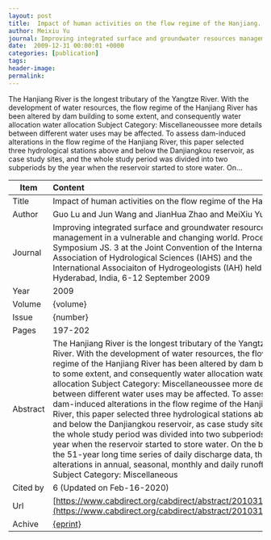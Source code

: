 ```yaml
---
layout: post
title:  Impact of human activities on the flow regime of the Hanjiang.
author: Meixiu Yu
journal: Improving integrated surface and groundwater resources management in a vulnerable and changing world. Proceedings Symposium JS. 3 at the Joint Convention of the International Association of Hydrological Sciences (IAHS) and the International Associaiton of Hydrogeologists (IAH) held in Hyderabad, India, 6-12 September 2009
date:  2009-12-31 00:00:01 +0000
categories: [publication]
tags: 
header-image: 
permalink: 
---
```

The Hanjiang River is the longest tributary of the Yangtze River. With the development of water resources, the flow regime of the Hanjiang River has been altered by dam building to some extent, and consequently water allocation water allocation Subject Category: Miscellaneoussee more details between different water uses may be affected. To assess dam-induced alterations in the flow regime of the Hanjiang River, this paper selected three hydrological stations above and below the Danjiangkou reservoir, as case study sites, and the whole study period was divided into two subperiods by the year when the reservoir started to store water. On...
<!--the above is the excerpt-->
<!--more-->
<!--the following is the text-->


| Item           | Content     |
| ---------------|:------------|
| Title          | Impact of human activities on the flow regime of the Hanjiang.     |
| Author         | Guo Lu and Jun Wang and JianHua Zhao and MeiXiu Yu    |
| Journal        | Improving integrated surface and groundwater resources management in a vulnerable and changing world. Proceedings Symposium JS. 3 at the Joint Convention of the International Association of Hydrological Sciences (IAHS) and the International Associaiton of Hydrogeologists (IAH) held in Hyderabad, India, 6-12 September 2009   |
| Year           | 2009      |
| Volume         | {volume}	   |
| Issue          | {number}	   |
| Pages          | 197-202	   |
| Abstract       | The Hanjiang River is the longest tributary of the Yangtze River. With the development of water resources, the flow regime of the Hanjiang River has been altered by dam building to some extent, and consequently water allocation water allocation Subject Category: Miscellaneoussee more details between different water uses may be affected. To assess dam-induced alterations in the flow regime of the Hanjiang River, this paper selected three hydrological stations above and below the Danjiangkou reservoir, as case study sites, and the whole study period was divided into two subperiods by the year when the reservoir started to store water. On the basis of the 51-year long time series of daily discharge data, the alterations in annual, seasonal, monthly and daily runoff runoff Subject Category: Miscellaneous	 |
| Cited by			 | 6 (Updated on Feb-16-2020)   |
| Url  					 | [https://www.cabdirect.org/cabdirect/abstract/20103142551](https://www.cabdirect.org/cabdirect/abstract/20103142551)		   |
| Achive 	       | [{eprint}]({eprint})		 |

